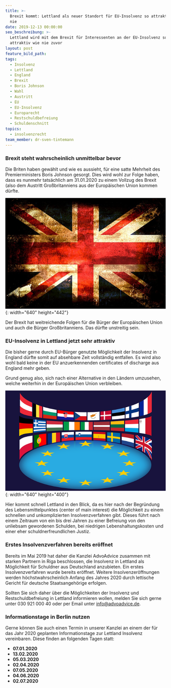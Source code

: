 ```yaml
---
title: >-
  Brexit kommt: Lettland als neuer Standort für EU-Insolvenz so attraktiv wie
  nie
date: 2019-12-13 00:00:00
seo_beschreibung: >-
  Lettland wird mit dem Brexit für Interessenten an der EU-Insolvenz so
  attraktiv wie nie zuvor
layout: post
feature_bild_path:
tags:
  - Insolvenz
  - Lettland
  - England
  - Brexit
  - Boris Johnson
  - Wahl
  - Austritt
  - EU
  - EU-Insolvenz
  - Europarecht
  - Restschuldbefreiung
  - Schuldenschnitt
topics:
  - insolvenzrecht
team_member: dr-sven-tintemann
---
```


### Brexit steht wahrscheinlich unmittelbar bevor

Die Briten haben gew&auml;hlt und wie es aussieht, f&uuml;r eine satte Mehrheit des Premierministers Boris Johnson gesorgt. Dies wird wohl zur Folge haben, dass es nunmehr tats&auml;chlich am 31.01.2020 zu einem Vollzug des Brexit (also dem Austritt Gro&szlig;britanniens aus der Europ&auml;ischen Union kommen d&uuml;rfte.&nbsp;

![](/uploads/flag-1090955-640-1.jpg){: width="640" height="442"}

Der Brexit hat weitreichende Folgen f&uuml;r die B&uuml;rger der Europ&auml;ischen Union und auch die B&uuml;rger Gro&szlig;britanniens. Das d&uuml;rfte unstreitig sein.&nbsp;

### EU-Insolvenz in Lettland jetzt sehr attraktiv

Die bisher gerne durch EU-B&uuml;rger genutzte Möglichkeit der Insolvenz in England d&uuml;rfte somit auf absehbare Zeit vollst&auml;ndig entfallen. Es wird also wohl bald keine in der EU anzuerkennenden certificates of discharge aus England mehr geben.&nbsp;

Grund genug also, sich nach einer Alternative in den L&auml;ndern umzusehen, welche weiterhin in der Europ&auml;ischen Union verbleiben.&nbsp;

![](/uploads/european-union-1328256-640-2.png){: width="640" height="400"}

Hier kommt schnell Lettland in den Blick, da es hier nach der Begr&uuml;ndung des Lebensmittelpunktes (center of main interest) die Möglichkeit zu einem schnellen und unkomplizierten Insolvenzverfahren gibt. Dieses f&uuml;hrt nach einem Zeitraum von ein bis drei Jahren zu einer Befreiung von den unliebsam gewordenen Schulden, bei niedrigen Lebenshaltungskosten und einer eher schuldnerfreundlichen Justiz.&nbsp;

### Erstes Insolvenzverfahren bereits eröffnet

Bereits im Mai 2019 hat daher die Kanzlei AdvoAdvice zusammen mit starken Partnern in Riga beschlossen, die Insolvenz in Lettland als Möglichkeit f&uuml;r Schuldner aus Deutschland anzubieten. Ein erstes Insolvenzverfahren wurde bereits eröffnet. Weitere Insolvenzeröffnungen werden höchstwahrscheinlich Anfang des Jahres 2020 durch lettische Gericht f&uuml;r deutsche Staatsangehörige erfolgen.&nbsp;

Sollten Sie sich daher &uuml;ber die Möglichkeiten der Insolvenz und Restschuldbefreiung in Lettland informieren wollen, melden Sie sich gerne unter 030 921 000 40 oder per Email unter info@advoadvice.de.&nbsp;

### Informationstage in Berlin nutzen

Gerne können Sie auch einen Termin in unserer Kanzlei an einem der f&uuml;r das Jahr 2020 geplanten Informationstage zur Lettland Insolvenz vereinbaren. Diese finden an folgenden Tagen statt:&nbsp;

* **07\.01.2020**
* **13\.02.2020**
* **05\.03.2020**
* **02\.04.2020**
* **07\.05.2020**
* **04\.06.2020**
* **02\.07.2020**